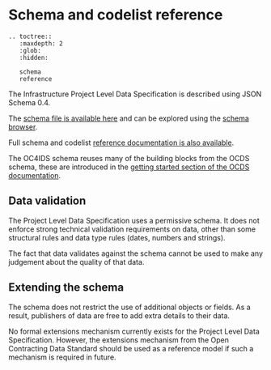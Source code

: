 # Schema and codelist reference

```eval_rst
.. toctree::
   :maxdepth: 2
   :glob:
   :hidden:

   schema
   reference

```

The Infrastructure Project Level Data Specification is described using JSON Schema 0.4.

The [schema file is available here](../../../../_static/project-level/project-schema.json) and can be explored using the [schema browser](schema.md).

Full schema and codelist [reference documentation is also available](reference.md).

The OC4IDS schema reuses many of the building blocks from the OCDS schema, these are introduced in the [getting started section of the OCDS documentation](http://standard.open-contracting.org/latest/en/getting_started/).

## Data validation

The Project Level Data Specification uses a permissive schema. It does not enforce strong technical validation requirements on data, other than some structural rules and data type rules (dates, numbers and strings).

The fact that data validates against the schema cannot be used to make any judgement about the quality of that data.

## Extending the schema

The schema does not restrict the use of additional objects or fields. As a result, publishers of data are free to add extra details to their data.

No formal extensions mechanism currently exists for the Project Level Data Specification. However, the extensions mechanism from the Open Contracting Data Standard should be used as a reference model if such a mechanism is required in future.
